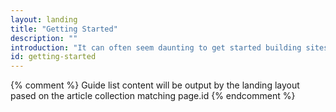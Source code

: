 ```yaml
---
layout: landing
title: "Getting Started"
description: ""
introduction: "It can often seem daunting to get started building sites and experiences that work across all the devices that have access to the web."
id: getting-started
---
```


{% comment %}
Guide list content will be output by the landing layout pased on the article collection matching page.id
{% endcomment %}
